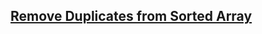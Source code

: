 ## [Remove Duplicates from Sorted Array](https://leetcode.com/problems/remove-duplicates-from-sorted-array/)
